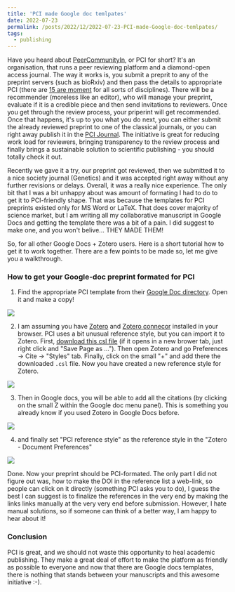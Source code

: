 ```yaml
---
title: 'PCI made Google doc temlpates'
date: 2022-07-23
permalink: /posts/2022/12/2022-07-23-PCI-made-Google-doc-temlpates/
tags:
  - publishing
---
```


Have you heard about [PeerCommunityIn](https://peercommunityin.org/), or PCI for short? It's an organisation, that runs a peer reviewing platform and a diamond-open access journal. The way it works is, you submit a preprit to any of the preprint servers (such as bioRxiv) and then pass the details to appropriate PCI (there are [15 are moment](https://peercommunityin.org/current-pcis/) for all sorts of disciplines). There will be a recommender (moreless like an editor), who will manage your preprint, evaluate if it is a credible piece and then send invitations to reviewers. Once you get through the review process, your priperint will get recommended. Once that happens, it's up to you what you do next, you can either submit the already reviewed preprint to one of the classical journals, or you can right away publish it in the [PCI Journal](https://peercommunityin.org/pc-journal/). The initiative is great for reducing work load for reviewers, bringing transparency to the review process and finally brings a sustainable solution to scientific publishing - you should totally check it out.

Recently we gave it a try, our preprint got reviewed, then we submitted it to a nice society journal (Genetics) and it was accepted right away without any further revisions or delays. Overall, it was a really nice experience. The only bit that I was a bit unhappy about was amount of formating I had to do to get it to PCI-friendly shape. That was because the templates for PCI preprints existed only for MS Word or LaTeX. That does cover majority of science market, but I am writing all my collaborative manuscript in Google Docs and getting the template there was a bit of a pain. I did suggest to make one, and you won't belive... THEY MADE THEM!

So, for all other Google Docs + Zotero users. Here is a short tutorial how to get it to work together. There are a few points to be made so, let me give you a walkthrough.

### How to get your Google-doc preprint formated for PCI

1. Find the appropriate PCI template from their [Google Doc directory](https://drive.google.com/drive/folders/1_9G-OvXfH1Z9gJHqMrzly_kXWhevwtbQ?usp=sharing). Open it and make a copy!

![](https://user-images.githubusercontent.com/8181573/180626542-ed2ae869-f600-46ad-8e4e-3b56d83428fa.png)

2. I am assuming you have [Zotero](https://www.zotero.org/) and [Zotero connecor](https://www.zotero.org/download/connectors) installed in your browser. PCI uses a bit unusual reference style, but you can import it to Zotero. First, [download this csl file](https://peercommunityjournal.org/media/uploads/2021/11/09/peer-community-journal-pci_crl0lZa.csl) (if it opens in a new brower tab, just right click and "Save Page as ..."). Then open Zotero and go Preferences -> Cite -> "Styles" tab. Finally, click on the small "+" and add there the downloaded `.csl` file. Now you have created a new reference style for Zotero.

![](https://user-images.githubusercontent.com/8181573/180626541-73f804f9-329d-4144-944a-39f53a4386d5.png)

3. Then in Google docs, you will be able to add all the citations (by clicking on the small Z within the Google doc menu panel). This is something you already know if you used Zotero in Google Docs before.

![](https://user-images.githubusercontent.com/8181573/180626539-6d28fb16-1428-42f8-abc8-88d08fe18b20.png)

4. and finally set "PCI reference style" as the reference style in the "Zotero - Document Preferences"

![](https://user-images.githubusercontent.com/8181573/180626537-4eb43702-3aba-4b02-bf4f-04fe61641c0d.png)


Done. Now your preprint should be PCI-formated. The only part I did not figure out was, how to make the DOI in the reference list a web-link, so people can click on it directly (something PCI asks you to do), I guess the best I can suggest is to finalize the references in the very end by making the links links manually at the very very end before submission. However, I hate manual solutions, so if someone can think of a better way, I am happy to hear about it!

### Conclusion

PCI is great, and we should not waste this opportunity to heal academic publishing. They make a great deal of effort to make the platform as friendly as possible to everyone and now that there are Google docs templates, there is nothing that stands between your manuscripts and this awesome initiative :-).
